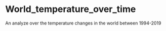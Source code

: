 # World_temperature_over_time
An analyze over the temperature changes in the world between 1994-2019
